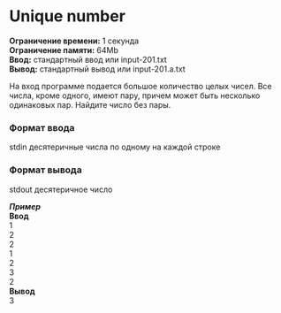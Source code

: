 # Unique number

****Ограничение времени:****	1 секунда  
****Ограничение памяти:****	64Mb  
****Ввод:****	стандартный ввод или input-201.txt  
****Вывод:****	стандартный вывод или input-201.a.txt  

На вход программе подается большое количество целых чисел. Все числа, кроме одного, имеют пару, причем может быть несколько одинаковых пар. Найдите число без пары.

### Формат ввода
stdin десятеричные числа по одному на каждой строке

### Формат вывода
stdout десятеричное число

***Пример***  
****Ввод****	          
1         
2  
2  
1  
2  
3  
2  
****Вывод****    
 3     
